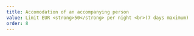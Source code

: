 ```yaml
---
title: Accomodation of an accompanying person
value: Limit EUR <strong>50</strong> per night <br>(7 days maximum)
order: 8
---
```

